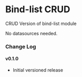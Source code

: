 Bind-list CRUD
==============

CRUD Version of bind-list module

No datasources needed.

### Change Log

#### v0.1.0
 - Initial versioned release
